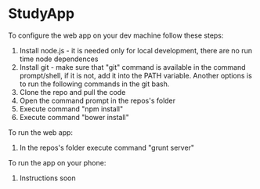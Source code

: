 StudyApp
========
To configure the web app on your dev machine follow these steps:

1. Install node.js - it is needed only for local development, there are no run time node dependences
2. Install git - make sure that "git" command is available in the command prompt/shell, if it is not, add it into the PATH variable. Another options is to run the following commands in the git bash.
3. Clone the repo and pull the code
4. Open the command prompt in the repos's folder
5. Execute command "npm install"
6. Execute command "bower install"

To run the web app:
1. In the repos's folder execute command "grunt server"

To run the app on your phone:
1. Instructions soon